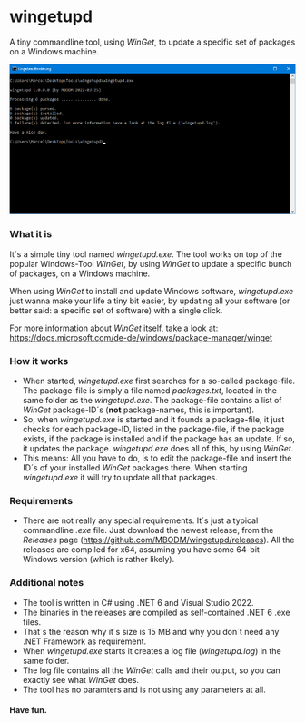 # wingetupd
A tiny commandline tool, using _WinGet_, to update a specific set of packages on a Windows machine.

![wingetupd.exe](screenshot-tool.png)

### What it is
It´s a simple tiny tool named _wingetupd.exe_. The tool works on top of the popular Windows-Tool _WinGet_, by using _WinGet_ to update a specific bunch of packages, on a Windows machine.

When using _WinGet_ to install and update Windows software, _wingetupd.exe_ just wanna make your life a tiny bit easier, by updating all your software (or better said: a specific set of software) with a single click.

For more information about _WinGet_ itself, take a look at: https://docs.microsoft.com/de-de/windows/package-manager/winget

### How it works
- When started, _wingetupd.exe_ first searches for a so-called package-file. The package-file is simply a file named _packages.txt_, located in the same folder as the _wingetupd.exe_. The package-file contains a list of _WinGet_ package-ID´s (__not__ package-names, this is important).
- So, when _wingetupd.exe_ is started and it founds a package-file, it just checks for each package-ID, listed in the package-file, if the package exists, if the package is installed and if the package has an update. If so, it updates the package. _wingetupd.exe_ does all of this, by using _WinGet_.
- This means: All you have to do, is to edit the package-file and insert the ID´s of your installed _WinGet_ packages there. When starting _wingetupd.exe_ it will try to update all that packages.

### Requirements
- There are not really any special requirements. It´s just a typical commandline _.exe_ file. Just download the newest release, from the _Releases_ page (https://github.com/MBODM/wingetupd/releases). All the releases are compiled for x64, assuming you have some 64-bit Windows version (which is rather likely).

### Additional notes
- The tool is written in C# using .NET 6 and Visual Studio 2022.
- The binaries in the releases are compiled as self-contained .NET 6 .exe files.
- That´s the reason why it´s size is 15 MB and why you don´t need any .NET Framework as requirement.
- When _wingetupd.exe_ starts it creates a log file (_wingetupd.log_) in the same folder.
- The log file contains all the _WinGet_ calls and their output, so you can exactly see what _WinGet_ does.
- The tool has no paramters and is not using any parameters at all.

#### Have fun.
